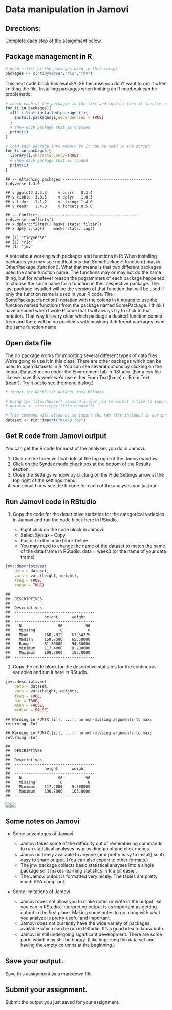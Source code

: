 # Data manipulation in Jamovi

## Directions:

Complete each step of the assignment below.

## Package management in R

``` r
# keep a list of the packages used in this script
packages <- c("tidyverse","rio","jmv")
```

This next code block has eval=FALSE because you don’t want to run it
when knitting the file. Installing packages when knitting an R notebook
can be problematic.

``` r
# check each of the packages in the list and install them if they're not installed already
for (i in packages){
  if(! i %in% installed.packages()){
    install.packages(i,dependencies = TRUE)
  }
  # show each package that is checked
  print(i)
}
```

``` r
# load each package into memory so it can be used in the script
for (i in packages){
  library(i,character.only=TRUE)
  # show each package that is loaded
  print(i)
}
```

    ## -- Attaching packages --------------------------------------- tidyverse 1.3.0 --

    ## v ggplot2 3.3.3     v purrr   0.3.4
    ## v tibble  3.0.5     v dplyr   1.0.3
    ## v tidyr   1.1.2     v stringr 1.4.0
    ## v readr   1.4.0     v forcats 0.5.0

    ## -- Conflicts ------------------------------------------ tidyverse_conflicts() --
    ## x dplyr::filter() masks stats::filter()
    ## x dplyr::lag()    masks stats::lag()

    ## [1] "tidyverse"
    ## [1] "rio"
    ## [1] "jmv"

A note about working with packages and functions in R: When installing
packages you may see notifications that SomePackage::function() masks
OtherPackage::function(). What that means is that two different packages
used the same function name. The functions may or may not do the same
thing, but for whatever reason the pogrammers of each package happened
to choose the same name for a function in their respective package. The
last package installed will be the version of that function that will be
used if only the function name is used in your R code. The
SomePackage::function() notation with the colons in it means to use the
function named function() from the package named SomePackage. I think I
have decided when I write R code that I will always try to stick to that
notation. That way it’s very clear which package a desired function
comes from and there will be no problems with masking if different
packages used the same function name.

## Open data file

The rio package works for importing several different types of data
files. We’re going to use it in this class. There are other packages
which can be used to open datasets in R. You can see several options by
clicking on the Import Dataset menu under the Environment tab in
RStudio. (For a csv file like we have this week we’d use either From
Text(base) or From Text (readr). Try it out to see the menu dialog.)

``` r
# import the Week3.rds dataset into RStudio

# Using the file.choose() command allows you to select a file to import from another folder.
# dataset <- rio::import(file.choose())

# This command will allow us to import the rds file included in our project folder.
dataset <- rio::import("Week3.rds")
```

## Get R code from Jamovi output

You can get the R code for most of the analyses you do in Jamovi.

1.  Click on the three vertical dots at the top right of the Jamovi
    window.
2.  Click on the Syndax mode check box at the bottom of the Results
    section.
3.  Close the Settings window by clicking on the Hide Settings arrow at
    the top right of the settings menu.
4.  you should now see the R code for each of the analyses you just ran.

## Run Jamovi code in RStudio

1.  Copy the code for the descriptive statistics for the categorical
    variables in Jamovi and run the code block here in RStudio.

    -   Right click on the code block in Jamovi.
    -   Select Syntax - Copy
    -   Paste it in the code block below.
    -   You may need to change the name of the dataset to match the name
        of the data frame in RStudio. data = week3 (or the name of your
        data frame)

``` r
jmv::descriptives(
    data = dataset,
    vars = vars(height, weight),
    freq = TRUE,
    range = TRUE)
```

    ## 
    ##  DESCRIPTIVES
    ## 
    ##  Descriptives                        
    ##  ----------------------------------- 
    ##               height      weight     
    ##  ----------------------------------- 
    ##    N                96          96   
    ##    Missing           0           0   
    ##    Mean       160.7812    67.64375   
    ##    Median     159.7500    65.50000   
    ##    Range      81.30000    94.60000   
    ##    Minimum    117.4000    9.200000   
    ##    Maximum    198.7000    103.8000   
    ##  -----------------------------------

1.  Copy the code block for the descriptive statistics for the
    continuous variables and run it here in RStudio.

``` r
jmv::descriptives(
    data = dataset,
    vars = vars(height, weight),
    freq = TRUE,
    bar = TRUE,
    mean = FALSE,
    median = FALSE)
```

    ## Warning in FUN(X[[i]], ...): no non-missing arguments to max; returning -Inf

    ## Warning in FUN(X[[i]], ...): no non-missing arguments to max; returning -Inf

    ## 
    ##  DESCRIPTIVES
    ## 
    ##  Descriptives                        
    ##  ----------------------------------- 
    ##               height      weight     
    ##  ----------------------------------- 
    ##    N                96          96   
    ##    Missing           0           0   
    ##    Minimum    117.4000    9.200000   
    ##    Maximum    198.7000    103.8000   
    ##  -----------------------------------

![](Week04DataManipulationAssignment_files/figure-markdown_github/unnamed-chunk-6-1.png)![](Week04DataManipulationAssignment_files/figure-markdown_github/unnamed-chunk-6-2.png)

## Some notes on Jamovi

-   Some advantages of Jamovi

    -   Jamovi takes some of the difficulty out of remembering commands
        to run statistical analyses by providing point and click menus.
    -   Jamovi is freely available to anyone (and pretty easy to
        install) so it’s easy to share output. (You can also export to
        other formats.)
    -   The jmv package collects basic statistical anayses into a single
        package so it makes learning statistics in R a bit easier.
    -   The Jamovi output is formatted very nicely. The tables are
        pretty much APA compliant.

-   Some limitations of Jamovi

    -   Jamovi does not allow you to make notes or write in the output
        like you can in RStudio. Interpreting output is as important as
        getting output in the first place. Making some notes to go along
        with what you analyze is pretty useful and important.
    -   Jamovi does not currently have the wide variety of packages
        available which can be run in RStudio. It’s a good idea to know
        both.
    -   Jamovi is still undergoing significant development. There are
        some parts which may still be buggy. (Like importing the data
        set and having the empty columns at the beginning.)

## Save your output.

Save this assignment as a markdown file.

## Submit your assignment.

Submit the output you just saved for your assignment.
